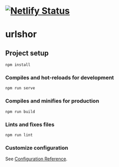 # [![Netlify Status](https://api.netlify.com/api/v1/badges/fff78ddd-fd20-4ff1-a165-d9e5d32ec8a7/deploy-status)](https://app.netlify.com/sites/sharp-hodgkin-8d346b/deploys)

# urlshor

## Project setup
```
npm install
```

### Compiles and hot-reloads for development
```
npm run serve
```

### Compiles and minifies for production
```
npm run build
```

### Lints and fixes files
```
npm run lint
```

### Customize configuration
See [Configuration Reference](https://cli.vuejs.org/config/).

